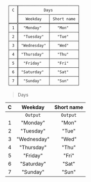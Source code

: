 ```text
 ┌───╥──────────────────────────┐
 │ C ║           Days           │
 │   ╟─────────────┬────────────┤
 │   ║   Weekday   │ Short name │
 ╞═══╬═════════════╪════════════╡
 │ 1 ║  "Monday"   │   "Mon"    │
 ├───╫─────────────┼────────────┤
 │ 2 ║  "Tuesday"  │   "Tue"    │
 ├───╫─────────────┼────────────┤
 │ 3 ║ "Wednesday" │   "Wed"    │
 ├───╫─────────────┼────────────┤
 │ 4 ║ "Thursday"  │   "Thu"    │
 ├───╫─────────────┼────────────┤
 │ 5 ║  "Friday"   │   "Fri"    │
 ├───╫─────────────┼────────────┤
 │ 6 ║ "Saturday"  │   "Sat"    │
 ├───╫─────────────┼────────────┤
 │ 7 ║  "Sunday"   │   "Sun"    │
 └───╨─────────────┴────────────┘
```

> Days
  
| C |   Weekday   | Short name |
|:-:|:-----------:|:----------:|
|   |  `Output`   |  `Output`  |
| 1 |  "Monday"   |   "Mon"    |
| 2 |  "Tuesday"  |   "Tue"    |
| 3 | "Wednesday" |   "Wed"    |
| 4 | "Thursday"  |   "Thu"    |
| 5 |  "Friday"   |   "Fri"    |
| 6 | "Saturday"  |   "Sat"    |
| 7 |  "Sunday"   |   "Sun"    |
